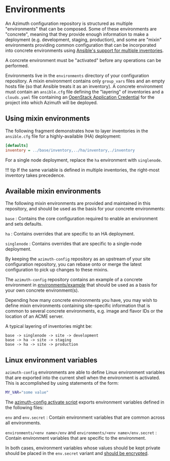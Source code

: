 # Environments

An Azimuth configuration repository is structured as multiple "environments" that can be
composed. Some of these environments are "concrete", meaning that they provide enough
information to make a deployment (e.g. development, staging, production), and some are
"mixin" environments providing common configuration that can be incorporated into concrete
environments using
[Ansible's support for multiple inventories](https://docs.ansible.com/ansible/latest/user_guide/intro_inventory.html#using-multiple-inventory-sources).

A concrete environment must be "activated" before any operations can be performed.

Environments live in the `environments` directory of your configuration repository. A mixin
environment contains only `group_vars` files and an empty hosts file (so that Ansible treats
it as an inventory). A concrete environment must contain an `ansible.cfg` file defining the
"layering" of inventories and a `clouds.yaml` file containing an
[OpenStack Application Credential](https://docs.openstack.org/keystone/latest/user/application_credentials.html)
for the project into which Azimuth will be deployed.

## Using mixin environments

The following fragment demonstrates how to layer inventories in the `ansible.cfg` file for
a highly-available (HA) deployment:

```ini title="ansible.cfg"
[defaults]
inventory = ../base/inventory,../ha/inventory,./inventory
```

For a single node deployment, replace the `ha` environment with `singlenode`.

<!-- prettier-ignore-start -->
!!! tip
    If the same variable is defined in multiple inventories, the right-most inventory takes precedence.
<!-- prettier-ignore-end -->

## Available mixin environments

The following mixin environments are provided and maintained in this repository, and should
be used as the basis for your concrete environments:

`base`
: Contains the core configuration required to enable an environment and sets defaults.

`ha`
: Contains overrides that are specific to an HA deployment.

`singlenode`
: Contains overrides that are specific to a single-node deployment.

By keeping the `azimuth-config` repository as an upstream of your site configuration repository,
you can rebase onto or merge the latest configuration to pick up changes to these mixins.

The `azimuth-config` repository contains an example of a concrete environment in
[environments/example](https://github.com/azimuth-cloud/azimuth-config/tree/stable/environments/example)
that should be used as a basis for your own concrete environment(s).

Depending how many concrete environments you have, you may wish to define mixin environments
containing site-specific information that is common to several concrete environments, e.g. image
and flavor IDs or the location of an ACME server.

A typical layering of inventories might be:

```text
base -> singlenode -> site -> development
base -> ha -> site -> staging
base -> ha -> site -> production
```

## Linux environment variables

`azimuth-config` environments are able to define Linux environment variables that are exported
into the current shell when the environment is activated. This is accomplished by using
statements of the form:

```bash title="env"
MY_VAR="some value"
```

The
[azimuth-config activate script](https://github.com/azimuth-cloud/azimuth-config/tree/stable/bin/activate)
exports environment variables defined in the following files:

`env` and `env.secret`
: Contain environment variables that are common across all environments.

`environments/<env name>/env` and `environments/<env name>/env.secret`
: Contain environment variables that are specific to the environment.

In both cases, environment variables whose values should be kept private should be placed in
the `env.secret` variant and [should be encrypted](./repository/secrets.md).
